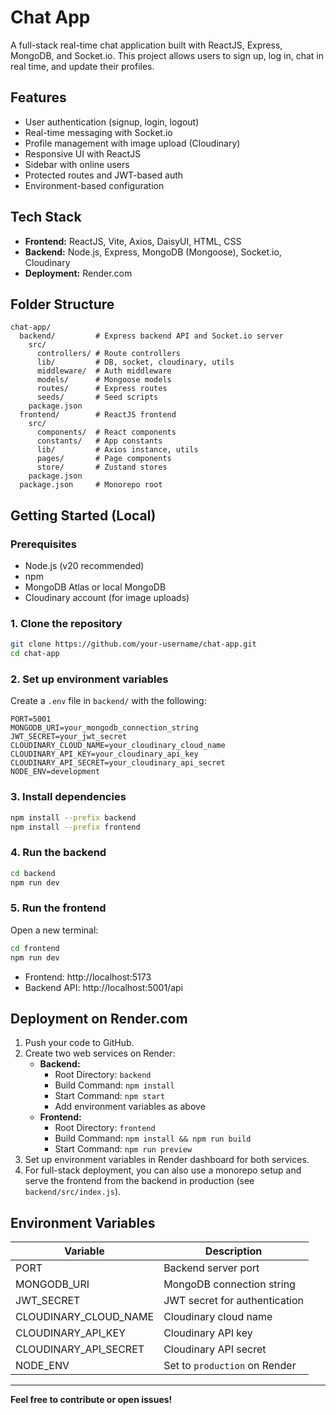 # Chat App

A full-stack real-time chat application built with ReactJS, Express, MongoDB, and Socket.io. This project allows users to sign up, log in, chat in real time, and update their profiles.

## Features

- User authentication (signup, login, logout)
- Real-time messaging with Socket.io
- Profile management with image upload (Cloudinary)
- Responsive UI with ReactJS
- Sidebar with online users
- Protected routes and JWT-based auth
- Environment-based configuration

## Tech Stack

- **Frontend:** ReactJS, Vite, Axios, DaisyUI, HTML, CSS
- **Backend:** Node.js, Express, MongoDB (Mongoose), Socket.io, Cloudinary
- **Deployment:** Render.com

## Folder Structure

```
chat-app/
  backend/         # Express backend API and Socket.io server
    src/
      controllers/ # Route controllers
      lib/         # DB, socket, cloudinary, utils
      middleware/  # Auth middleware
      models/      # Mongoose models
      routes/      # Express routes
      seeds/       # Seed scripts
    package.json
  frontend/        # ReactJS frontend
    src/
      components/  # React components
      constants/   # App constants
      lib/         # Axios instance, utils
      pages/       # Page components
      store/       # Zustand stores
    package.json
  package.json     # Monorepo root
```

## Getting Started (Local)

### Prerequisites

- Node.js (v20 recommended)
- npm
- MongoDB Atlas or local MongoDB
- Cloudinary account (for image uploads)

### 1. Clone the repository

```sh
git clone https://github.com/your-username/chat-app.git
cd chat-app
```

### 2. Set up environment variables

Create a `.env` file in `backend/` with the following:

```
PORT=5001
MONGODB_URI=your_mongodb_connection_string
JWT_SECRET=your_jwt_secret
CLOUDINARY_CLOUD_NAME=your_cloudinary_cloud_name
CLOUDINARY_API_KEY=your_cloudinary_api_key
CLOUDINARY_API_SECRET=your_cloudinary_api_secret
NODE_ENV=development
```

### 3. Install dependencies

```sh
npm install --prefix backend
npm install --prefix frontend
```

### 4. Run the backend

```sh
cd backend
npm run dev
```

### 5. Run the frontend

Open a new terminal:

```sh
cd frontend
npm run dev
```

- Frontend: http://localhost:5173
- Backend API: http://localhost:5001/api

## Deployment on Render.com

1. Push your code to GitHub.
2. Create two web services on Render:
   - **Backend:**
     - Root Directory: `backend`
     - Build Command: `npm install`
     - Start Command: `npm start`
     - Add environment variables as above
   - **Frontend:**
     - Root Directory: `frontend`
     - Build Command: `npm install && npm run build`
     - Start Command: `npm run preview`
3. Set up environment variables in Render dashboard for both services.
4. For full-stack deployment, you can also use a monorepo setup and serve the frontend from the backend in production (see `backend/src/index.js`).

## Environment Variables

| Variable              | Description                   |
| --------------------- | ----------------------------- |
| PORT                  | Backend server port           |
| MONGODB_URI           | MongoDB connection string     |
| JWT_SECRET            | JWT secret for authentication |
| CLOUDINARY_CLOUD_NAME | Cloudinary cloud name         |
| CLOUDINARY_API_KEY    | Cloudinary API key            |
| CLOUDINARY_API_SECRET | Cloudinary API secret         |
| NODE_ENV              | Set to `production` on Render |

---

**Feel free to contribute or open issues!**
